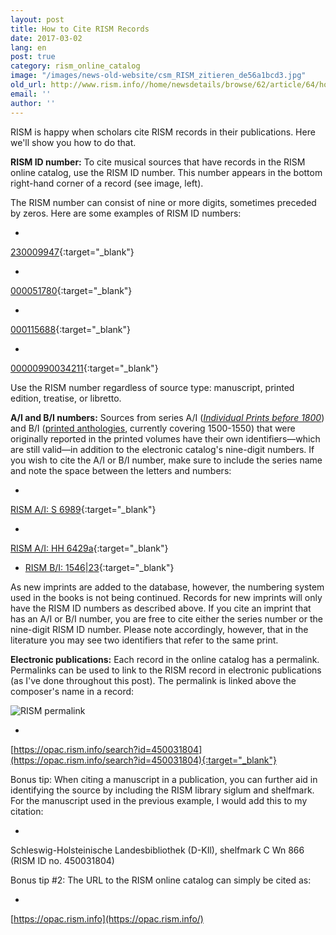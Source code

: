 ```yaml
---
layout: post
title: How to Cite RISM Records
date: 2017-03-02
lang: en
post: true
category: rism_online_catalog
image: "/images/news-old-website/csm_RISM_zitieren_de56a1bcd3.jpg"
old_url: http://www.rism.info//home/newsdetails/browse/62/article/64/how-to-cite-rism-records.html
email: ''
author: ''
---
```


RISM is happy when scholars cite RISM records in their publications. Here we'll show you how to do that.

**RISM ID number:** To cite musical sources that have records in the RISM online catalog, use the RISM ID number. This number appears in the bottom right-hand corner of a record (see image, left).

The RISM number can consist of nine or more digits, sometimes preceded by zeros. Here are some examples of RISM ID numbers:

-

[230009947](https://opac.rism.info/search?id=230009947&Language=en){:target="_blank"}

-

[000051780](https://opac.rism.info/search?id=000051780&Language=en){:target="_blank"}

-

[000115688](https://opac.rism.info/search?id=000115688&Language=en){:target="_blank"}

-

[00000990034211](https://opac.rism.info/search?id=00000990034211&Language=en){:target="_blank"}


Use the RISM number regardless of source type: manuscript, printed edition, treatise, or libretto.

**A/I and B/I numbers:** Sources from series A/I (_[Individual Prints before 1800](/publications.html#c36)_) and B/I ([printed anthologies](/publications.html#c2619), currently covering 1500-1550) that were originally reported in the printed volumes have their own identifiers—which are still valid—in addition to the electronic catalog's nine-digit numbers. If you wish to cite the A/I or B/I number, make sure to include the series name and note the space between the letters and numbers:

-

[RISM A/I: S 6989](https://opac.rism.info/search?id=00000990063266&Language=en){:target="_blank"}

-

[RISM A/I: HH 6429a](https://opac.rism.info/search?id=00000991020872&Language=en){:target="_blank"}

- [RISM B/I: 1546|23](https://opac.rism.info/search?id=00000993104478&Language=en){:target="_blank"}

As new imprints are added to the database, however, the numbering system used in the books is not being continued. Records for new imprints will only have the RISM ID numbers as described above. If you cite an imprint that has an A/I or B/I number, you are free to cite either the series number or the nine-digit RISM ID number. Please note accordingly, however, that in the literature you may see two identifiers that refer to the same print.

**Electronic publications:** Each record in the online catalog has a permalink. Permalinks can be used to link to the RISM record in electronic publications (as I've done throughout this post). The permalink is linked above the composer's name in a record:

![RISM permalink](http://rism.info/resources-old-website/news/RISM_zitieren_permalink_1029_x_397.jpg)

-

[https://opac.rism.info/search?id=450031804](https://opac.rism.info/search?id=450031804){:target="_blank"}


Bonus tip: When citing a manuscript in a publication, you can further aid in identifying the source by including the RISM library siglum and shelfmark. For the manuscript used in the previous example, I would add this to my citation:

-

Schleswig-Holsteinische Landesbibliothek (D-KIl), shelfmark C Wn 866 (RISM ID no. 450031804)


Bonus tip #2: The URL to the RISM online catalog can simply be cited as:

-

[https://opac.rism.info](https://opac.rism.info/)

